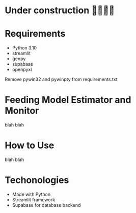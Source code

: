 # Under construction 🚧🚧🚧🚧

# Requirements
* Python 3.10
* streamlit
* geopy
* supabase
* openpyxl

Remove pywin32 and pywinpty from requirements.txt

# Feeding Model Estimator and Monitor
blah blah

# How to Use
blah blah
# Techonologies
* Made with Python
* Streamlit framework
* Supabase for database backend